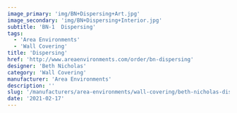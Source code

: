 ```yaml
---
image_primary: 'img/BN+Dispersing+Art.jpg'
image_secondary: 'img/BN+Dispersing+Interior.jpg'
subtitle: 'BN-1  Dispersing'
tags:
  - 'Area Environments'
  - 'Wall Covering'
title: 'Dispersing'
href: 'http://www.areaenvironments.com/order/bn-dispersing'
designer: 'Beth Nicholas'
category: 'Wall Covering'
manufacturer: 'Area Environments'
description: ''
slug: '/manufacturers/area-environments/wall-covering/beth-nicholas-dispersing'
date: '2021-02-17'
---
```

